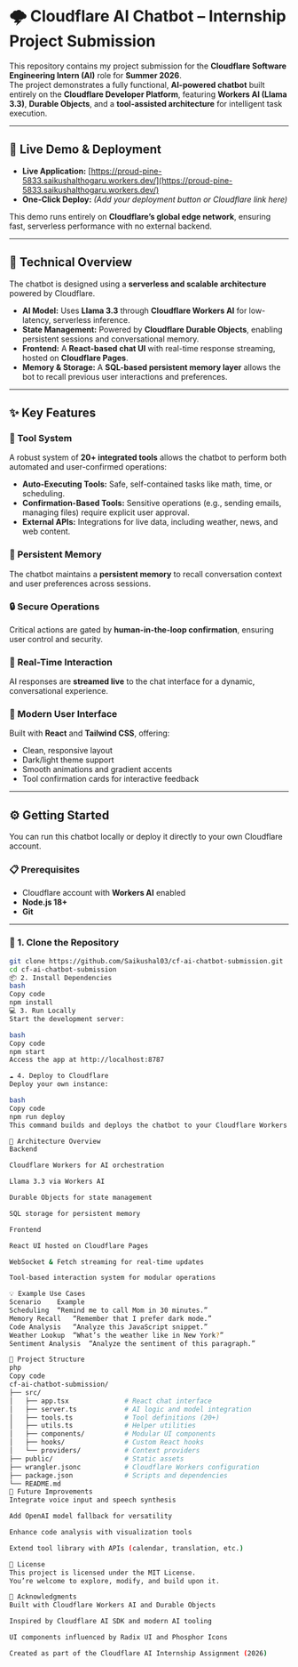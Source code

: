 # 🌩️ Cloudflare AI Chatbot – Internship Project Submission

This repository contains my project submission for the **Cloudflare Software Engineering Intern (AI)** role for **Summer 2026**.  
The project demonstrates a fully functional, **AI-powered chatbot** built entirely on the **Cloudflare Developer Platform**, featuring **Workers AI (Llama 3.3)**, **Durable Objects**, and a **tool-assisted architecture** for intelligent task execution.

---

## 🚀 Live Demo & Deployment

- **Live Application:** [https://proud-pine-5833.saikushalthogaru.workers.dev/](https://proud-pine-5833.saikushalthogaru.workers.dev/)  
- **One-Click Deploy:** *(Add your deployment button or Cloudflare link here)*  

This demo runs entirely on **Cloudflare’s global edge network**, ensuring fast, serverless performance with no external backend.

---

## 🧠 Technical Overview

The chatbot is designed using a **serverless and scalable architecture** powered by Cloudflare.

- **AI Model:** Uses **Llama 3.3** through **Cloudflare Workers AI** for low-latency, serverless inference.  
- **State Management:** Powered by **Cloudflare Durable Objects**, enabling persistent sessions and conversational memory.  
- **Frontend:** A **React-based chat UI** with real-time response streaming, hosted on **Cloudflare Pages**.  
- **Memory & Storage:** A **SQL-based persistent memory layer** allows the bot to recall previous user interactions and preferences.

---

## ✨ Key Features

### 🧩 Tool System  
A robust system of **20+ integrated tools** allows the chatbot to perform both automated and user-confirmed operations:
- **Auto-Executing Tools:** Safe, self-contained tasks like math, time, or scheduling.  
- **Confirmation-Based Tools:** Sensitive operations (e.g., sending emails, managing files) require explicit user approval.  
- **External APIs:** Integrations for live data, including weather, news, and web content.

### 🧠 Persistent Memory  
The chatbot maintains a **persistent memory** to recall conversation context and user preferences across sessions.

### 🔒 Secure Operations  
Critical actions are gated by **human-in-the-loop confirmation**, ensuring user control and security.

### 💬 Real-Time Interaction  
AI responses are **streamed live** to the chat interface for a dynamic, conversational experience.

### 🎨 Modern User Interface  
Built with **React** and **Tailwind CSS**, offering:
- Clean, responsive layout  
- Dark/light theme support  
- Smooth animations and gradient accents  
- Tool confirmation cards for interactive feedback

---

## ⚙️ Getting Started

You can run this chatbot locally or deploy it directly to your own Cloudflare account.

### 📋 Prerequisites
- Cloudflare account with **Workers AI** enabled  
- **Node.js 18+**  
- **Git**

---

### 🧩 1. Clone the Repository

```bash
git clone https://github.com/Saikushal03/cf-ai-chatbot-submission.git
cd cf-ai-chatbot-submission
📦 2. Install Dependencies
bash
Copy code
npm install
💻 3. Run Locally
Start the development server:

bash
Copy code
npm start
Access the app at http://localhost:8787

☁️ 4. Deploy to Cloudflare
Deploy your own instance:

bash
Copy code
npm run deploy
This command builds and deploys the chatbot to your Cloudflare Workers environment.

🧱 Architecture Overview
Backend

Cloudflare Workers for AI orchestration

Llama 3.3 via Workers AI

Durable Objects for state management

SQL storage for persistent memory

Frontend

React UI hosted on Cloudflare Pages

WebSocket & Fetch streaming for real-time updates

Tool-based interaction system for modular operations

💡 Example Use Cases
Scenario	Example
Scheduling	“Remind me to call Mom in 30 minutes.”
Memory Recall	“Remember that I prefer dark mode.”
Code Analysis	“Analyze this JavaScript snippet.”
Weather Lookup	“What’s the weather like in New York?”
Sentiment Analysis	“Analyze the sentiment of this paragraph.”

📂 Project Structure
php
Copy code
cf-ai-chatbot-submission/
├── src/
│   ├── app.tsx              # React chat interface
│   ├── server.ts            # AI logic and model integration
│   ├── tools.ts             # Tool definitions (20+)
│   ├── utils.ts             # Helper utilities
│   ├── components/          # Modular UI components
│   ├── hooks/               # Custom React hooks
│   └── providers/           # Context providers
├── public/                  # Static assets
├── wrangler.jsonc           # Cloudflare Workers configuration
├── package.json             # Scripts and dependencies
└── README.md
🧠 Future Improvements
Integrate voice input and speech synthesis

Add OpenAI model fallback for versatility

Enhance code analysis with visualization tools

Extend tool library with APIs (calendar, translation, etc.)

📄 License
This project is licensed under the MIT License.
You’re welcome to explore, modify, and build upon it.

🙏 Acknowledgments
Built with Cloudflare Workers AI and Durable Objects

Inspired by Cloudflare AI SDK and modern AI tooling

UI components influenced by Radix UI and Phosphor Icons

Created as part of the Cloudflare AI Internship Assignment (2026)
